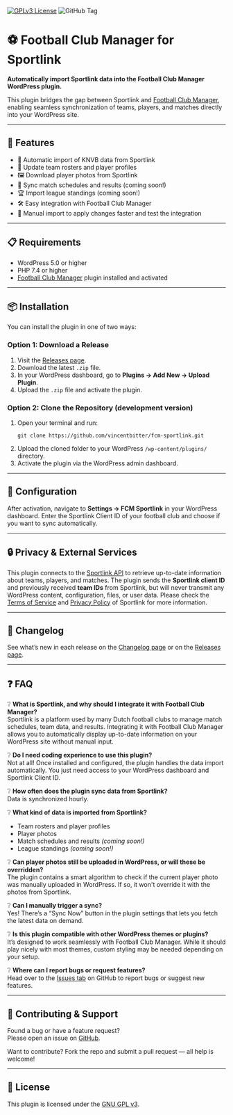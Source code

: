 [![GPLv3 License](https://img.shields.io/badge/License-GPL%20v3-yellow.svg)](https://opensource.org/licenses/) ![GitHub Tag](https://img.shields.io/github/v/tag/vincentbitter/fcm-sportlink?label=Plugin)

# ⚽ Football Club Manager for Sportlink

**Automatically import Sportlink data into the Football Club Manager WordPress plugin.**

This plugin bridges the gap between Sportlink and [Football Club Manager](https://github.com/vincentbitter/football-club-manager), enabling seamless synchronization of teams, players, and matches directly into your WordPress site.

---

## 🚀 Features

- 🔄 Automatic import of KNVB data from Sportlink
- 👥 Update team rosters and player profiles
- 🖼️ Download player photos from Sportlink
- 📅 Sync match schedules and results (coming soon!)
- 🏆 Import league standings (coming soon!)
- 🛠️ Easy integration with Football Club Manager
- 🧩 Manual import to apply changes faster and test the integration

---

## 📋 Requirements

- WordPress 5.0 or higher
- PHP 7.4 or higher
- [Football Club Manager](https://wordpress.org/plugins/football-club-manager/) plugin installed and activated

---

## 📦 Installation

You can install the plugin in one of two ways:

### Option 1: Download a Release

1. Visit the [Releases page](https://github.com/vincentbitter/fcm-sportlink/releases).
2. Download the latest `.zip` file.
3. In your WordPress dashboard, go to **Plugins → Add New → Upload Plugin**.
4. Upload the `.zip` file and activate the plugin.

### Option 2: Clone the Repository (development version)

1. Open your terminal and run:
   ```
   git clone https://github.com/vincentbitter/fcm-sportlink.git
   ```
2. Upload the cloned folder to your WordPress `/wp-content/plugins/` directory.
3. Activate the plugin via the WordPress admin dashboard.

---

## 🔧 Configuration

After activation, navigate to **Settings → FCM Sportlink** in your WordPress dashboard. Enter the Sportlink Client ID of your football club and choose if you want to sync automatically.

---

## 🔒 Privacy & External Services

This plugin connects to the [Sportlink API](https://data.sportlink.com) to retrieve up-to-date information about teams, players, and matches. The plugin sends the **Sportlink client ID** and previously received **team IDs** from Sportlink, but will never transmit any WordPress content, configuration, files, or user data. Please check the [Terms of Service](https://sportlinkservices.freshdesk.com/nl/support/solutions/folders/9000176717) and [Privacy Policy](https://www.sportlink.nl/privacybeleid/) of Sportlink for more information.

---

## 📜 Changelog

See what’s new in each release on the [Changelog page](https://github.com/vincentbitter/fcm-sportlink/blob/main/CHANGELOG.md) or on the [Releases page](https://github.com/vincentbitter/fcm-sportlink/releases).

---

## ❓ FAQ

❔ **What is Sportlink, and why should I integrate it with Football Club Manager?**  
Sportlink is a platform used by many Dutch football clubs to manage match schedules, team data, and results. Integrating it with Football Club Manager allows you to automatically display up-to-date information on your WordPress site without manual input.

❔ **Do I need coding experience to use this plugin?**  
Not at all! Once installed and configured, the plugin handles the data import automatically. You just need access to your WordPress dashboard and Sportlink Client ID.

❔ **How often does the plugin sync data from Sportlink?**  
Data is synchronized hourly.

❔ **What kind of data is imported from Sportlink?**

- Team rosters and player profiles
- Player photos
- Match schedules and results _(coming soon!)_
- League standings _(coming soon!)_

❔ **Can player photos still be uploaded in WordPress, or will these be overridden?**  
The plugin contains a smart algorithm to check if the current player photo was manually uploaded in WordPress. If so, it won't override it with the photos from Sportlink.

❔ **Can I manually trigger a sync?**  
Yes! There’s a “Sync Now” button in the plugin settings that lets you fetch the latest data on demand.

❔ **Is this plugin compatible with other WordPress themes or plugins?**  
It’s designed to work seamlessly with Football Club Manager. While it should play nicely with most themes, custom styling may be needed depending on your setup.

❔ **Where can I report bugs or request features?**  
Head over to the [Issues tab](https://github.com/vincentbitter/fcm-sportlink/issues) on GitHub to report bugs or suggest new features.

---

## 🤝 Contributing & Support

Found a bug or have a feature request?  
Please open an issue on [GitHub](https://github.com/vincentbitter/fcm-sportlink/issues).

Want to contribute? Fork the repo and submit a pull request — all help is welcome!

---

## 📄 License

This plugin is licensed under the [GNU GPL v3](https://www.gnu.org/licenses/gpl-3.0.en.html).

